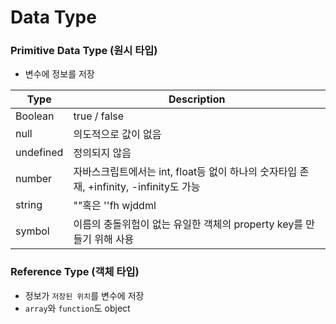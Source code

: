 # Data Type

### Primitive Data Type (원시 타입)

- 변수에 정보를 저장

| Type | Description |
| --- | --- |
| Boolean | true / false |
| null | 의도적으로 값이 없음 |
| undefined | 정의되지 않음 |
| number | 자바스크립트에서는 int, float등 없이 하나의 숫자타입 존재, +infinity, -infinity도 가능 |
| string | ""혹은 ''fh wjddml|
| symbol | 이름의 충돌위험이 없는 유일한 객체의 property key를 만들기 위해 사용|



### Reference Type (객체 타입)

- 정보가 `저장된 위치`를 변수에 저장
- `array`와 `function`도 object
